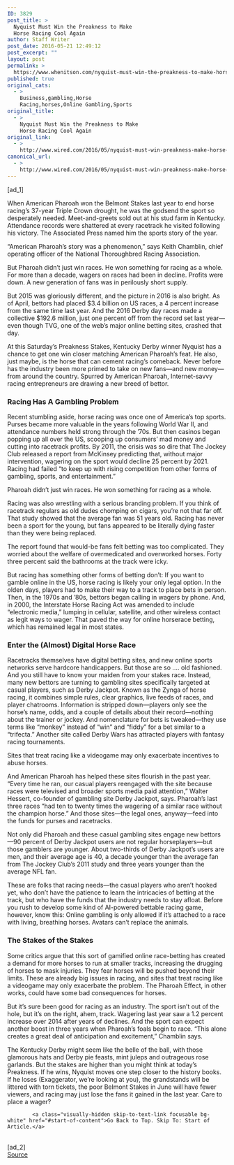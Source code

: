 ```yaml
---
ID: 3829
post_title: >
  Nyquist Must Win the Preakness to Make
  Horse Racing Cool Again
author: Staff Writer
post_date: 2016-05-21 12:49:12
post_excerpt: ""
layout: post
permalink: >
  https://www.whenitson.com/nyquist-must-win-the-preakness-to-make-horse-racing-cool-again/
published: true
original_cats:
  - >
    Business,gambling,Horse
    Racing,horses,Online Gambling,Sports
original_title:
  - >
    Nyquist Must Win the Preakness to Make
    Horse Racing Cool Again
original_link:
  - >
    http://www.wired.com/2016/05/nyquist-must-win-preakness-make-horse-racing-cool/
canonical_url:
  - >
    http://www.wired.com/2016/05/nyquist-must-win-preakness-make-horse-racing-cool/
---
```

 [ad_1]
<br><div id=""><p>When American Pharoah won the Belmont Stakes last year to end horse racing’s 37-year Triple Crown drought, he was the godsend the sport so desperately needed. Meet-and-greets sold out at his stud farm in Kentucky. Attendance records were shattered at every racetrack he visited following his victory. The Associated Press named him the sports story of the year.</p>
<p>“American Pharoah’s story was a phenomenon,” says Keith Chamblin, chief operating officer of the National Thoroughbred Racing Association.</p>



<p>But Pharoah didn’t just win races. He won something for racing as a whole. For more than a decade, wagers on races had been in decline. Profits were down. A new generation of fans was in perilously short supply.</p>
<p>But 2015 was gloriously different, and the picture in 2016 is also bright. As of April, bettors had placed $3.4 billion on US races, a 4 percent increase from the same time last year. And the 2016 Derby day races made a collective $192.6 million, just one percent off from the record set last year—even though TVG, one of the web’s major online betting sites, crashed that day.</p>
<p>At this Saturday’s Preakness Stakes, Kentucky Derby winner Nyquist has a chance to get one win closer matching American Pharoah’s feat. He also, just maybe, is the horse that can cement racing’s comeback. Never before has the industry been more primed to take on new fans—and new money—from around the country. Spurred by American Pharoah, Internet-savvy racing entrepreneurs are drawing a new breed of bettor.</p>
<h3>Racing Has A Gambling Problem</h3>
<p>Recent stumbling aside, horse racing was once one of America’s top sports. Purses became more valuable in the years following World War II, and attendance numbers held strong through the ’70s. But then casinos began popping up all over the US, scooping up consumers’ mad money and cutting into racetrack profits. By 2011, the crisis was so dire that The Jockey Club released a report from McKinsey predicting that, without major intervention, wagering on the sport would decline 25 percent by 2021. Racing had failed “to keep up with rising competition from other forms of gambling, sports, and entertainment.”</p>
<p data-js="fader" class="pullquote carve fader">
	Pharoah didn’t just win races. He won something for racing as a whole.	<span class="attribution"/>
</p>

<p>Racing was also wrestling with a serious branding problem. If you think of racetrack regulars as old dudes chomping on cigars, you’re not that far off. That study showed that the average fan was 51 years old. Racing has never been a sport for the young, but fans appeared to be literally dying faster than they were being replaced.</p>
<p>The report found that would-be fans felt betting was too complicated. They worried about the welfare of overmedicated and overworked horses. Forty three percent said the bathrooms at the track were icky.</p>
<p>But racing has something other forms of betting don’t: If you want to gamble online in the US, horse racing is likely your only legal option. In the olden days, players had to make their way to a track to place bets in person. Then, in the 1970s and ’80s, bettors began calling in wagers by phone. And, in 2000, the Interstate Horse Racing Act was amended to include “electronic media,” lumping in cellular, satellite, and other wireless contact as legit ways to wager. That paved the way for online horserace betting, which has remained legal in most states.</p>
<h3>Enter the (Almost) Digital Horse Race</h3>
<p>Racetracks themselves have digital betting sites, and new online sports networks serve hardcore handicappers. But those are so …. old fashioned. And you still have to know your maiden from your stakes race. Instead, many new bettors are turning to gambling sites specifically targeted at casual players, such as Derby Jackpot. Known as the Zynga of horse racing, it combines simple rules, clear graphics, live feeds of races, and player chatrooms. Information is stripped down—players only see the horse’s name, odds, and a couple of details about their record—nothing about the trainer or jockey. And nomenclature for bets is tweaked—they use terms like “monkey” instead of “win” and “fiddy” for a bet similar to a “trifecta.” Another site called Derby Wars has attracted players with fantasy racing tournaments.</p>
<p data-js="fader" class="pullquote carve fader">
	Sites that treat racing like a videogame may only exacerbate incentives to abuse horses.	<span class="attribution"/>
</p>

<p>And American Pharoah has helped these sites flourish in the past year. “Every time he ran, our casual players reengaged with the site because races were televised and broader sports media paid attention,” Walter Hessert, co-founder of gambling site Derby Jackpot, says. Pharoah’s last three races “had ten to twenty times the wagering of a similar race without the champion horse.” And those sites—the legal ones, anyway—feed into the funds for purses and racetracks.</p>
<p>Not only did Pharoah and these casual gambling sites engage new bettors—90 percent of Derby Jackpot users are not regular horseplayers—but those gamblers are younger. About two-thirds of Derby Jackpot’s users are men, and their average age is 40, a decade younger than the average fan from The Jockey Club’s 2011 study and three years younger than the average NFL fan.</p>
<p>These are folks that racing needs—the casual players who aren’t hooked yet, who don’t have the patience to learn the intricacies of betting at the track, but who have the funds that the industry needs to stay afloat. Before you rush to develop some kind of AI-powered bettable racing game, however, know this: Online gambling is only allowed if it’s attached to a race with living, breathing horses. Avatars can’t replace the animals.</p>
<h3>The Stakes of the Stakes</h3>
<p>Some critics argue that this sort of gamified online race-betting has created a demand for more horses to run at smaller tracks, increasing the drugging of horses to mask injuries. They fear horses will be pushed beyond their limits. These are already big issues in racing, and sites that treat racing like a videogame may only exacerbate the problem. The Pharoah Effect, in other works, could have some bad consequences for horses.</p>
<p>But it’s sure been good for racing as an industry. The sport isn’t out of the hole, but it’s on the right, ahem, track. Wagering last year saw a 1.2 percent increase over 2014 after years of declines. And the sport can expect another boost in three years when Pharoah’s foals begin to race. “This alone creates a great deal of anticipation and excitement,” Chamblin says.</p>
<p>The Kentucky Derby might seem like the belle of the ball, with those glamorous hats and Derby pie feasts, mint juleps and outrageous rose garlands. But the stakes are higher than you might think at today’s Preakness. If he wins, Nyquist moves one step closer to the history books. If he loses (Exaggerator, we’re looking at you), the grandstands will be littered with torn tickets, the poor Belmont Stakes in June will have fewer viewers, and racing may just lose the fans it gained in the last year. Care to place a wager?</p>

			<a class="visually-hidden skip-to-text-link focusable bg-white" href="#start-of-content">Go Back to Top. Skip To: Start of Article.</a>

			
</div>
<br>[ad_2]
<br><a href="http://www.wired.com/2016/05/nyquist-must-win-preakness-make-horse-racing-cool/">Source </a>